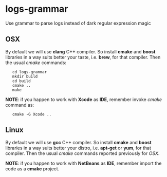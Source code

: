 # logs-grammar
Use grammar to parse logs instead of dark regular expression magic

## OSX

By default we will use **clang** C++ compiler. So install **cmake** and **boost** libraries in a way suits better your taste, i.e. **brew**, for that compiler. Then the usual *cmake* commands:

       cd logs-grammar
       mkdir build
       cd build
       cmake ..
       make

**NOTE**: if you happen to work with **Xcode** as **IDE**, remember invoke *cmake* command as:

       cmake -G Xcode ..

## Linux

By default we will use **gcc** C++ compiler. So install **cmake** and **boost** libraries in a way suits better your distro, i.e. **apt-get** or **yum**, for that compiler. Then the usual *cmake* commands reported previously for *OSX*.

**NOTE**: if you happen to work with **NetBeans** as **IDE**, remember import the code as a **cmake** project.

